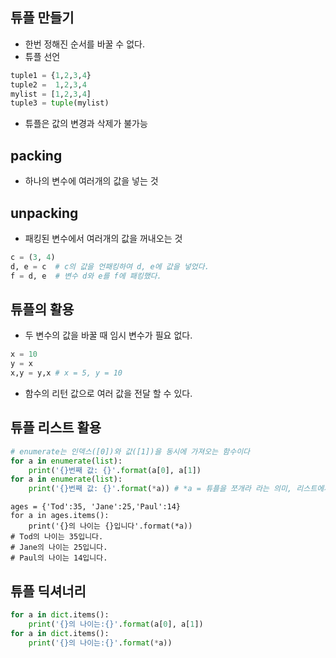 ## 튜플 만들기
+ 한번 정해진 순서를 바꿀 수 없다.
+ 튜플 선언
```python
tuple1 = {1,2,3,4}
tuple2 =  1,2,3,4
mylist = [1,2,3,4]
tuple3 = tuple(mylist)
```
+ 튜플은 값의 변경과 삭제가 불가능

## packing
+ 하나의 변수에 여러개의 값을 넣는 것

## unpacking
+ 패킹된 변수에서 여러개의 값을 꺼내오는 것
```python 
c = (3, 4) 
d, e = c  # c의 값을 언패킹하여 d, e에 값을 넣었다.
f = d, e  # 변수 d와 e를 f에 패킹했다.
```

## 튜플의 활용
+ 두 변수의 값을 바꿀 때 임시 변수가 필요 없다.
```python
x = 10
y = x
x,y = y,x # x = 5, y = 10
```
+ 함수의 리턴 값으로 여러 값을 전달 할 수 있다.
  
## 튜플 리스트 활용
```python
# enumerate는 인덱스([0])와 값([1])을 동시에 가져오는 함수이다
for a in enumerate(list):
    print('{}번째 값: {}'.format(a[0], a[1])
for a in enumerate(list):
    print('{}번째 값: {}'.format(*a)) # *a = 튜플을 쪼개라 라는 의미, 리스트에서도 가능
```
```
ages = {'Tod':35, 'Jane':25,'Paul':14}
for a in ages.items():
    print('{}의 나이는 {}입니다'.format(*a))
# Tod의 나이는 35입니다.
# Jane의 나이는 25입니다.
# Paul의 나이는 14입니다.
```

## 튜플 딕셔너리
```python
for a in dict.items():
    print('{}의 나이는:{}'.format(a[0], a[1])
for a in dict.items():
    print('{}의 나이는:{}'.format(*a))
```
